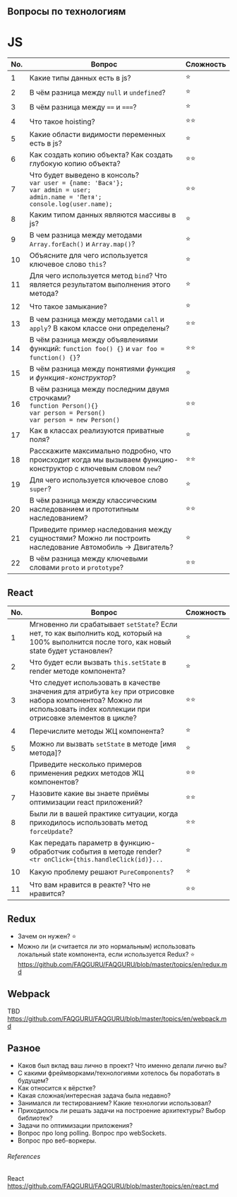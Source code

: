 ## Вопросы по технологиям

# JS

| No. | Вопрос | Сложность |
| --- | ------ | --------- |
|1    | Какие типы данных есть в js? |:star:|
|2    | В чём разница между ```null``` и ```undefined```? |:star:|
|3    | В чём разница между ```==``` и ```===```? |:star:|
|4    | Что такое hoisting? |:star::star:|
|5    | Какие области видимости переменных есть в js? |:star:|
|6    | Как создать копию объекта? Как создать глубокую копию объекта? |:star::star:|
|7    | Что будет выведено в консоль?</br>```var user = {name: 'Вася'};```</br>```var admin = user;```</br>```admin.name = 'Петя';```</br>```console.log(user.name);``` |:star::star:|
|8    | Каким типом данных являются массивы в js? |:star:|
|9    | В чем разница между методами ```Array.forEach()``` и ```Array.map()```? |:star:|
|10   | Объясните для чего используется ключевое слово ```this```? |:star:|
|11   | Для чего используется метод ```bind```? Что является результатом выполнения этого метода? |:star:|
|12   | Что такое замыкание? |:star:|
|13   | В чем разница между методами ```call``` и ```apply```? В каком классе они определены? |:star::star:|
|14   | В чём разница между объявлениями функций: ```function foo() {}``` и ```var foo = function() {}```? |:star::star:|
|15   | В чём разница между понятиями *функция* и *функция-конструктор*? |:star:|
|16   | В чём разница между последним двумя строчками? </br>```function Person(){}```</br>```var person = Person()```</br>```var person = new Person()```|:star::star:|
|17   | Как в классах реализуются приватные поля? |:star:|
|18   | Расскажите максимально подробно, что происходит когда мы вызываем функцию-конструктор с ключевым словом ```new```? |:star::star:|
|19   | Для чего используется ключевое слово ```super```? |:star:|
|20   | В чём разница между классическим наследованием и прототипным наследованием? |:star::star:|
|21   | Приведите пример наследования между сущностями? Можно ли построить наследование Автомобиль -> Двигатель? |:star:|
|22   | В чём разница между ключевыми словами ```proto``` и ```prototype```? |:star::star:|

## React

| No. | Вопрос | Сложность |
| --- | ------ | --------- |
|1    | Мгновенно ли срабатывает ```setState```? Если нет, то как выполнить код, который на 100% выполнится после того, как новый state будет установлен? |:star:|
|2    | Что будет если вызвать ```this.setState``` в render методе компонента? |:star:|
|3    | Что следует использовать в качестве значения для атрибута ```key``` при отрисовке набора компонентоа? Можно ли использовать index коллекции при отрисовке элементов в цикле? |:star::star:|
|4    | Перечислите методы ЖЦ компонента? |:star:|
|5    | Можно ли вызвать ```setState``` в методе [имя метода]? |:star:|
|6    | Приведите несколько примеров применения редких методов ЖЦ компонентов? |:star::star:|
|7    | Назовите какие вы знаете приёмы оптимизации react приложений? |:star::star:|
|8    | Были ли в вашей практике ситуации, когда приходилось использовать метод ```forceUpdate```? |:star::star:|
|9    | Как передать параметр в функцию-обработчик события в методе render? </br>```<tr onClick={this.handleClick(id)}...``` |:star:|
|10   | Какую проблему решают ```PureComponents```? |:star:|
|11   | Что вам нравится в реакте? Что не нравится? |:star::star:|

## Redux

* Зачем он нужен? :star:
* Можно ли (и считается ли это нормальным) использовать локальный state компонента, если используется Redux? :star:
https://github.com/FAQGURU/FAQGURU/blob/master/topics/en/redux.md

## Webpack
TBD
https://github.com/FAQGURU/FAQGURU/blob/master/topics/en/webpack.md

## Разное

* Каков был вклад ваш лично в проект? Что именно делали лично вы?
* С какими фреймворками/технологиями хотелось бы поработать в будущем?
* Как относится к вёрстке?
* Какая сложная/интересная задача была недавно?
* Занимался ли тестированием? Какие технологии использовал?
* Приходилось ли решать задачи на построение архитектуры? Выбор библиотек?
* Задачи по оптимизации приложения?
* Вопрос про long polling. Вопрос про webSockets.
* Вопрос про веб-воркеры.

###### References

React
https://github.com/FAQGURU/FAQGURU/blob/master/topics/en/react.md

